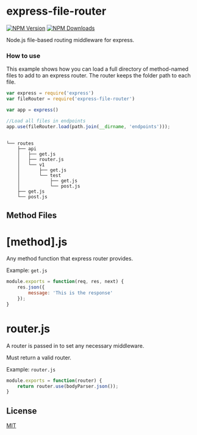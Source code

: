 # express-file-router

[![NPM Version][npm-image]][npm-url]
[![NPM Downloads][downloads-image]][downloads-url]

Node.js file-based routing middleware for express.

### How to use

This example shows how you can load a full directory of
method-named files to add to an express router. The router
keeps the folder path to each file.

```js
var express = require('express')
var fileRouter = require('express-file-router')

var app = express()

//Load all files in endpoints
app.use(fileRouter.load(path.join(__dirname, 'endpoints')));
```

##

```
└── routes
    ├── api
    │   ├── get.js
    │   ├── router.js
    │   └── v1
    │       ├── get.js
    │       └── test
    │           ├── get.js
    │           └── post.js
    ├── get.js
    └── post.js
```

## Method Files

# [method].js

Any method function that express router provides.

Example: `get.js`
```js
module.exports = function(req, res, next) {
    res.json({
        message: 'This is the response'
    });
}
```

# router.js

A router is passed in to set any necessary middleware.

Must return a valid router.

Example: `router.js`
```js
module.exports = function(router) {
    return router.use(bodyParser.json());
}
```

## License

[MIT](LICENSE)

[npm-image]: https://img.shields.io/npm/v/express-file-router.svg
[npm-url]: https://npmjs.org/package/express-file-router
[downloads-image]: https://img.shields.io/npm/dm/express-file-router.svg
[downloads-url]: https://npmjs.org/package/express-file-router